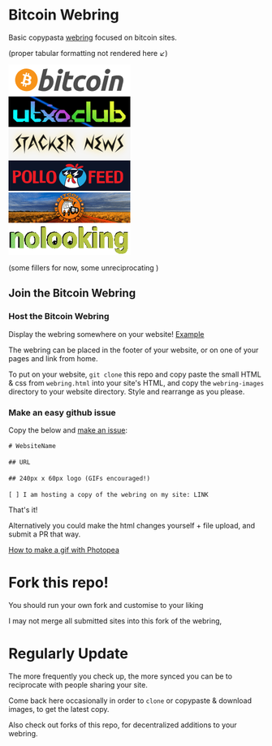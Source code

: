 # Bitcoin Webring
Basic copypasta [webring](https://en.wikipedia.org/wiki/Webring) focused on bitcoin sites.

(proper tabular formatting not rendered here ↙)
<html>
    <div class="webring-container">
        <div class="webring-item">
            <a href="https://bitcoin.org/"><img src="webring-img/bitcoinorg.png" alt="bitcoinorg" /></a>
        </div>
        <div class="webring-item">
            <a href="https://utxo.club"><img src="webring-img/utxoclub.gif" alt="utxoclub" /></a>
        </div>
        <div class="webring-item">
            <a href="https://stacker.news/"><img src="webring-img/stackernews.png" alt="stackernews" /></a>
        </div>
        <div class="webring-item">
            <a href="https://pollofeed.com/"><img src="webring-img/pollofeed.png" alt="pollofeed" /></a>
        </div>
        <div class="webring-item">
            <a href="https://bitcoinbushbash.info/"><img src="webring-img/bushbash.gif" alt="bitcoinbushbash" /></a>
        </div>
        <div class="webring-item">
            <a href="https://nolooking.chaincase.app/"><img src="webring-img/nolooking.gif" alt="nolooking" /></a>
        </div>  
    </div>
</html>

(some fillers for now, some unreciprocating )

## Join the Bitcoin Webring
### Host the Bitcoin Webring
Display the webring somewhere on your website! [Example](https://utxo.club)

The webring can be placed in the footer of your website, or on one of your pages and link from home.

To put on your website, `git clone` this repo and copy paste the small HTML & css from `webring.html` into your site's HTML, and copy the `webring-images` directory to your website directory. Style and rearrange as you please.

### Make an easy github issue
Copy the below and [make an issue](https://github.com/nickfarrow/bitcoinwebring/issues/new/choose):
```
# WebsiteName

## URL

## 240px x 60px logo (GIFs encouraged!)

[ ] I am hosting a copy of the webring on my site: LINK
```
That's it!

Alternatively you could make the html changes yourself + file upload, and submit a PR that way.

[How to make a gif with Photopea](https://www.youtube.com/watch?v=jJ5uHjEG4Ko)

# Fork this repo!
You should run your own fork and customise to your liking

I may not merge all submitted sites into this fork of the webring, 

# Regularly Update
The more frequently you check up, the more synced you can be to reciprocate with people sharing your site. 

Come back here occasionally in order to `clone` or copypaste & download images, to get the latest copy.

 Also check out forks of this repo, for decentralized additions to your webring.
